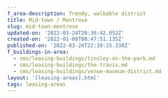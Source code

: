 ```yaml
---
f_area-description: Trendy, walkable district
title: Mid-town / Montrose
slug: mid-town-montrose
updated-on: '2022-03-24T20:36:42.052Z'
created-on: '2022-01-08T00:47:51.135Z'
published-on: '2022-03-24T22:39:15.338Z'
f_buildings-in-area:
  - cms/leasing-buildings/tinsley-on-the-park.md
  - cms/leasing-buildings/the-travis.md
  - cms/leasing-buildings/venue-museum-district.md
layout: '[leasing-areas].html'
tags: leasing-areas
---
```




